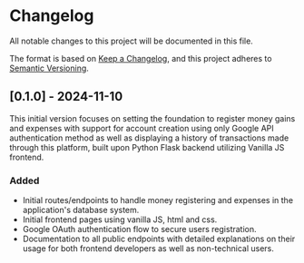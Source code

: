 # Changelog

All notable changes to this project will be documented in this file.

The format is based on [Keep a
Changelog](https://keepachangelog.com/en/1.1.0/), and this project
adheres to [Semantic Versioning](https://semver.org/spec/v2.0.0.html).

## [0.1.0] - 2024-11-10

This initial version focuses on setting the foundation to register
money gains and expenses with support for account creation using only
Google API authentication method as well as displaying a history of
transactions made through this platform, built upon Python Flask
backend utilizing Vanilla JS frontend.

### Added

- Initial routes/endpoints to handle money registering and expenses in
  the application's database system.
- Initial frontend pages using vanilla JS, html and css.
- Google OAuth authentication flow to secure users registration.
- Documentation to all public endpoints with detailed explanations on
  their usage for both frontend developers as well as non-technical
  users.
